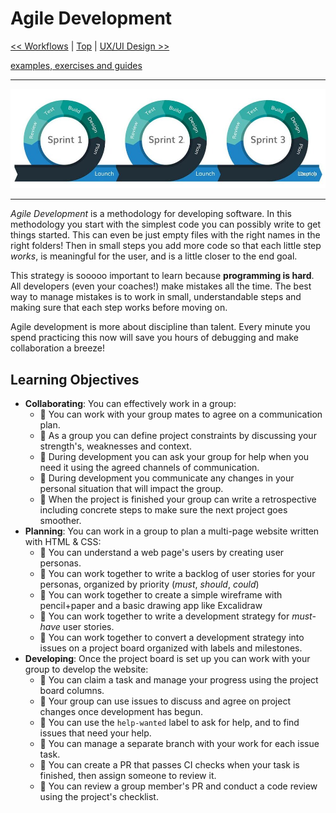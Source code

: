# Agile Development

[<< Workflows](../workflows/README.md) | [Top](../README.md) | [UX/UI Design >>](../ux-ui-design/README.md)

[examples, exercises and guides](https://github.com/HackYourFutureBelgium/agile-development)

---

[![iterating with sprints](./assets/iterating-with-sprints.png)](https://medium.com/@hninja049/understanding-agile-development-8d034ed57fb)

---

_Agile Development_ is a methodology for developing software. In this methodology you start with the simplest code you can possibly write to get things started. This can even be just empty files with the right names in the right folders! Then in small steps you add more code so that each little step _works_, is meaningful for the user, and is a little closer to the end goal.

This strategy is sooooo important to learn because **programming is hard**. All developers (even your coaches!) make mistakes all the time. The best way to manage mistakes is to work in small, understandable steps and making sure that each step works before moving on.

Agile development is more about discipline than talent. Every minute you spend practicing this now will save you hours of debugging and make collaboration a breeze!

## Learning Objectives

- **Collaborating**: You can effectively work in a group:
  - 🥚 You can work with your group mates to agree on a communication plan.
  - 🥚 As a group you can define project constraints by discussing your strength's, weaknesses and context.
  - 🥚 During development you can ask your group for help when you need it using the agreed channels of communication.
  - 🥚 During development you communicate any changes in your personal situation that will impact the group.
  - 🥚 When the project is finished your group can write a retrospective including concrete steps to make sure the next project goes smoother.
- **Planning**: You can work in a group to plan a multi-page website written with HTML & CSS:
  - 🥚 You can understand a web page's users by creating user personas.
  - 🥚 You can work together to write a backlog of user stories for your personas, organized by priority (_must_, _should_, _could_)
  - 🥚 You can work together to create a simple wireframe with pencil+paper and a basic drawing app like Excalidraw
  - 🐣 You can work together to write a development strategy for _must-have_ user stories.
  - 🐣 You can work together to convert a development strategy into issues on a project board organized with labels and milestones.
- **Developing**: Once the project board is set up you can work with your group to develop the website:
  - 🥚 You can claim a task and manage your progress using the project board columns.
  - 🥚 Your group can use issues to discuss and agree on project changes once development has begun.
  - 🥚 You can use the `help-wanted` label to ask for help, and to find issues that need your help.
  - 🥚 You can manage a separate branch with your work for each issue task.
  - 🥚 You can create a PR that passes CI checks when your task is finished, then assign someone to review it.
  - 🐣 You can review a group member's PR and conduct a code review using the project's checklist.

